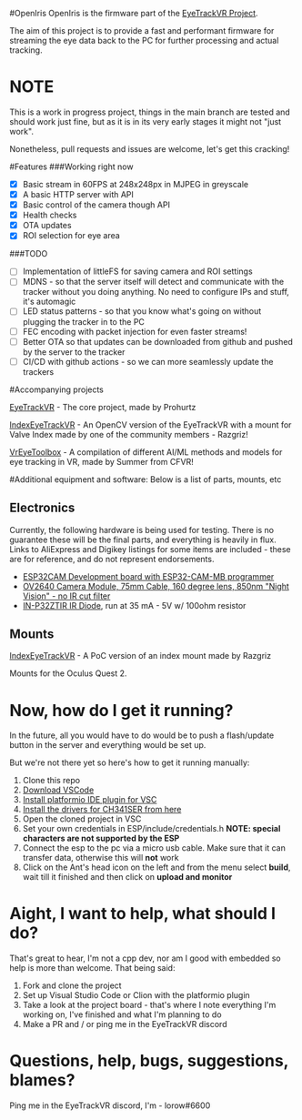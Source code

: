 #OpenIris 
OpenIris is the firmware part of the [EyeTrackVR Project](https://github.com/RedHawk989/EyeTrackVR).

The aim of this project is to provide a fast and performant firmware for streaming the eye data back to the PC for further processing and actual tracking.

# **NOTE**
This is a work in progress project, things in the main branch are tested and should work just fine, but as it is in its very early stages it might not "just work".

Nonetheless, pull requests and issues are welcome, let's get this cracking! 

#Features
###Working right now
- [x] Basic stream in 60FPS at 248x248px in MJPEG in greyscale
- [X] A basic HTTP server with API
- [x] Basic control of the camera though API
- [x] Health checks
- [X] OTA updates
- [X] ROI selection for eye area

###TODO
- [ ] Implementation of littleFS for saving camera and ROI settings
- [ ] MDNS - so that the server itself will detect and communicate with the tracker without you doing anything. No need to configure IPs and stuff, it's automagic
- [ ] LED status patterns - so that you know what's going on without plugging the tracker in to the PC
- [ ] FEC encoding with packet injection for even faster streams!
- [ ] Better OTA so that updates can be downloaded from github and pushed by the server to the tracker
- [ ] CI/CD with github actions - so we can more seamlessly update the trackers

#Accompanying projects

[EyeTrackVR](https://github.com/RedHawk989/EyeTrackVR) - The core project, made by Prohurtz

[IndexEyeTrackVR](https://github.com/rrazgriz/IndexEyeTrackVR) - An OpenCV version of the EyeTrackVR with a mount for Valve Index made by one of the community members - Razgriz!

[VrEyeToolbox](https://github.com/SummerSigh/VrEyeToolbox) - A compilation of different AI/ML methods and models for eye tracking in VR, made by Summer from CFVR! 

#Additional equipment and software:
Below is a list of parts, mounts, etc

## Electronics
Currently, the following hardware is being used for testing. There is no guarantee these will be the final parts, and everything is heavily in flux. Links to AliExpress and Digikey listings for some items are included - these are for reference, and do not represent endorsements.

- [ESP32CAM Development board with ESP32-CAM-MB programmer](https://www.aliexpress.com/item/1005001900359624.html)
- [OV2640 Camera Module, 75mm Cable, 160 degree lens, 850nm "Night Vision" - no IR cut filter](https://www.aliexpress.com/item/1005003040149873.html)
- [IN-P32ZTIR IR Diode](https://www.digikey.com/en/products/detail/inolux/IN-P32ZTIR/10384796), run at 35 mA - 5V w/ 100ohm resistor 

## Mounts
[IndexEyeTrackVR](https://github.com/rrazgriz/IndexEyeTrackVR) - A PoC version of an index mount made by Razgriz

Mounts for the Oculus Quest 2.

# Now, how do I get it running? 

In the future, all you would have to do would be to push a flash/update button in the server and everything would be set up. 

But we're not there yet so here's how to get it running manually:

1. Clone this repo
2. [Download VSCode](https://code.visualstudio.com/download)
3. [Install platformio IDE plugin for VSC](https://marketplace.visualstudio.com/items?itemName=platformio.platformio-ide)
4. [Install the drivers for CH341SER from here](https://cdn.sparkfun.com/assets/learn_tutorials/8/4/4/CH341SER.EXE)
5. Open the cloned project in VSC
6. Set your own credentials in ESP/include/credentials.h **NOTE: special characters are not supported by the ESP**
7. Connect the esp to the pc via a micro usb cable. Make sure that it can transfer data, otherwise this will **not** work
8. Click on the Ant's head icon on the left and from the menu select **build**, wait till it finished and then click on **upload and monitor**

# Aight, I want to help, what should I do?

That's great to hear, I'm not a cpp dev, nor am I good with embedded so help is more than welcome. 
That being said: 

1. Fork and clone the project
2. Set up Visual Studio Code or Clion with the platformio plugin 
3. Take a look at the project board - that's where I note everything I'm working on, I've finished and what I'm planning to do
4. Make a PR and / or ping me in the EyeTrackVR discord

# Questions, help, bugs, suggestions, blames? 
Ping me in the EyeTrackVR discord, I'm - lorow#6600